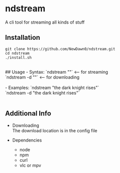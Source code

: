# ndstream
A cli tool for streaming all kinds of stuff
 </br>

## Installation
```
git clone https://github.com/NewDawn0/ndstream.git
cd ndstream
./install.sh
```
</br>
## Usage
- Syntax:
  `ndstream "<what you want to watch>"`      <-- for streaming</br>
   `ndstream -d "<what you want to watch>"`   <-- for downloading</br>
  </br>
- Examples:
  `ndstream "the dark knight rises"` </br>
  `ndstream -d "the dark knight rises"` </br>
   </br>
  
## Additional Info
- Downloading</br>
  The download location is in the config file

- Dependencies
  - node
  - npm
  - curl
  - vlc or mpv

